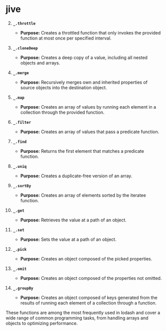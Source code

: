 # jive

2. **`_.throttle`**  
   - **Purpose:** Creates a throttled function that only invokes the provided function at most once per specified interval.

3. **`_.cloneDeep`**  
   - **Purpose:** Creates a deep copy of a value, including all nested objects and arrays.

4. **`_.merge`**  
   - **Purpose:** Recursively merges own and inherited properties of source objects into the destination object.

5. **`_.map`**  
   - **Purpose:** Creates an array of values by running each element in a collection through the provided function.

6. **`_.filter`**  
   - **Purpose:** Creates an array of values that pass a predicate function.

7. **`_.find`**  
   - **Purpose:** Returns the first element that matches a predicate function.

8. **`_.uniq`**  
   - **Purpose:** Creates a duplicate-free version of an array.

9. **`_.sortBy`**  
   - **Purpose:** Creates an array of elements sorted by the iteratee function.

10. **`_.get`**  
    - **Purpose:** Retrieves the value at a path of an object.

11. **`_.set`**  
    - **Purpose:** Sets the value at a path of an object.

12. **`_.pick`**  
    - **Purpose:** Creates an object composed of the picked properties.

13. **`_.omit`**  
    - **Purpose:** Creates an object composed of the properties not omitted.

14. **`_.groupBy`**  
    - **Purpose:** Creates an object composed of keys generated from the results of running each element of a collection through a function.

These functions are among the most frequently used in lodash and cover a wide range of common programming tasks, from handling arrays and objects to optimizing performance.